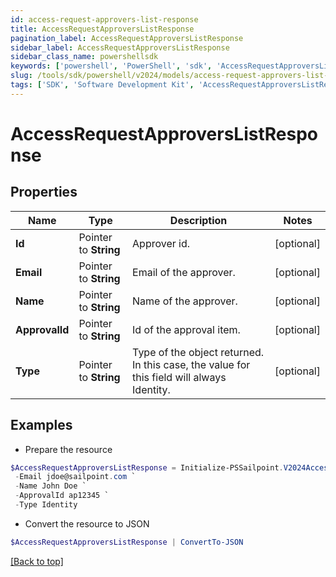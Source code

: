 ```yaml
---
id: access-request-approvers-list-response
title: AccessRequestApproversListResponse
pagination_label: AccessRequestApproversListResponse
sidebar_label: AccessRequestApproversListResponse
sidebar_class_name: powershellsdk
keywords: ['powershell', 'PowerShell', 'sdk', 'AccessRequestApproversListResponse'] 
slug: /tools/sdk/powershell/v2024/models/access-request-approvers-list-response
tags: ['SDK', 'Software Development Kit', 'AccessRequestApproversListResponse']
---
```



# AccessRequestApproversListResponse

## Properties

Name | Type | Description | Notes
------------ | ------------- | ------------- | -------------
**Id** |  Pointer to **String** | Approver id. | [optional] 
**Email** |  Pointer to **String** | Email of the approver. | [optional] 
**Name** |  Pointer to **String** | Name of the approver. | [optional] 
**ApprovalId** |  Pointer to **String** | Id of the approval item. | [optional] 
**Type** |  Pointer to **String** | Type of the object returned. In this case, the value for this field will always Identity. | [optional] 

## Examples

- Prepare the resource
```powershell
$AccessRequestApproversListResponse = Initialize-PSSailpoint.V2024AccessRequestApproversListResponse  -Id id12345 `
 -Email jdoe@sailpoint.com `
 -Name John Doe `
 -ApprovalId ap12345 `
 -Type Identity
```

- Convert the resource to JSON
```powershell
$AccessRequestApproversListResponse | ConvertTo-JSON
```


[[Back to top]](#) 


